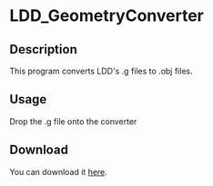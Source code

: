 # LDD_GeometryConverter

## Description
This program converts LDD's .g files to .obj files.

## Usage
Drop the .g file onto the converter

## Download
You can download it [here](../../releases/).
